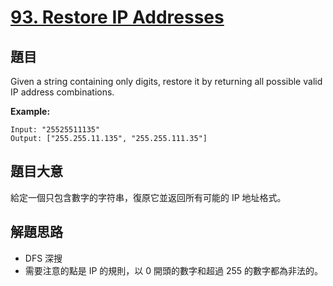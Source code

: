 # [93. Restore IP Addresses](https://leetcode.com/problems/restore-ip-addresses/)


## 題目

Given a string containing only digits, restore it by returning all possible valid IP address combinations.

**Example:**

    Input: "25525511135"
    Output: ["255.255.11.135", "255.255.111.35"]

## 題目大意

給定一個只包含數字的字符串，復原它並返回所有可能的 IP 地址格式。

## 解題思路

- DFS 深搜
- 需要注意的點是 IP 的規則，以 0 開頭的數字和超過 255 的數字都為非法的。

